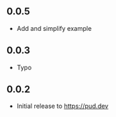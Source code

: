 ## 0.0.5

* Add and simplify example

## 0.0.3

* Typo

## 0.0.2

* Initial release to https://pud.dev

